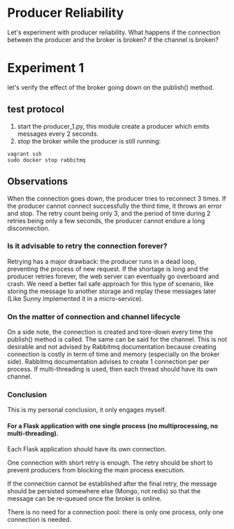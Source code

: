 # Producer Reliability
Let's experiment with producer reliability. What happens if the connection between the producer and the broker
 is broken? if the channel is broken?
 
# Experiment 1
let's verify the effect of the broker going down on the publish() method.

## test protocol
1)  start the producer_1.py, this module create a producer which emits messages every 2 seconds.
2) stop the broker while the producer is still running:
```
vagrant ssh
sudo docker stop rabbitmq
```

## Observations
When the connection goes down, the producer tries to reconnect 3 times. If the producer cannot connect successfully the third
time, it throws an error and stop. The retry count being only 3, and the period of time during 2 retries being only a 
few seconds, the producer cannot endure a long disconnection.

### Is it advisable to retry the connection forever?
Retrying has a major drawback: the producer runs in a dead loop, preventing the process of new request. If the 
shortage is long and the producer retries forever, the web server can eventually go overboard and crash. We need
 a better fail safe approach for this type of scenario, like storing the message to another storage and replay these 
 messages later (Like Sunny implemented it in a micro-service).

### On the matter of connection and channel lifecycle
On a side note, the connection is created and tore-down every time the publish() method is called. The same can be said for the channel.
This is not desirable and not advised by Rabbitmq documentation because creating connection is costly in term of time
and memory (especially on the broker side). Rabbitmq documentation advises to create 1 connection per
per process. If multi-threading is used, then each thread should have its own channel.
     
### Conclusion
This is my personal conclusion, it only engages myself.

#### For a Flask application with one single process (no multiprocessing, no multi-threading).
Each Flask application should have its own connection.

One connection with short retry is enough. The retry should be short to prevent producers from blocking the main 
process execution.

If the connection cannot be established after the final retry, the message should be persisted somewhere else 
(Mongo, not redis) so that the message can be re-queued once the broker is online.

There is no need for a connection pool: there is only one process, only one connection is needed.
 
 